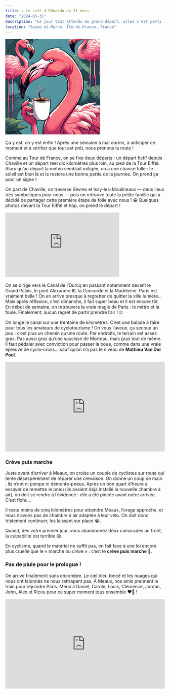 ```yaml
---
title: ☕ Le café d'Eduardo du 31 mars
date: "2024-03-31"
description: "Le jour tant attendu du grand départ, allez c'est parti ! Une journée au top avec les amis et la météo en prime."
location: "Seine-et-Marne, Île-de-France, France"
---
```


![Café d'Eduardo](../cafe_eduardo.png)

Ça y est, on y est enfin ! Après une semaine à mal dormir, à anticiper ce moment et à vérifier que tout est prêt, nous prenons la route !

Comme au Tour de France, on se fixe deux départs : un départ fictif depuis Chaville et un départ réel dix kilomètres plus loin, au pied de la Tour Eiffel. Alors qu’au départ la météo semblait mitigée, on a une chance folle : le soleil est bien là et le restera une bonne partie de la journée. On prend ça pour un signe !

On part de Chaville, on traverse Sèvres et Issy-les-Moulineaux — deux lieux très symboliques pour nous — puis on retrouve toute la petite famille qui a décidé de partager cette première étape de folie avec nous ! 😀 Quelques photos devant la Tour Eiffel et hop, on prend le départ !

<iframe width="360" height="202.5" src="https://www.youtube-nocookie.com/embed/1IOL-VT-WnE?si=3Xsp0pVMTYNkiHev&start=70" title="YouTube video player" frameborder="0" allow="accelerometer; autoplay; clipboard-write; encrypted-media; gyroscope; picture-in-picture; web-share"></iframe>

On se dirige vers le Canal de l’Ourcq en passant notamment devant le Grand Palais, le pont Alexandre III, la Concorde et la Madeleine. Paris est vraiment belle ! On en arrive presque à regretter de quitter la ville lumière… Mais après réflexion, c’est dimanche, il fait super beau et il est encore tôt. En début de semaine, on retrouvera la vraie magie de Paris : le métro et la foule. Finalement, aucun regret de partir prendre l’air ! 🤓

On longe le canal sur une trentaine de kilomètres. C’est une balade à faire pour tous les amateurs de cyclotourisme ! On vous l’avoue, ça secoue un peu : c’est plus un chemin qu’une route. Par endroits, le terrain est assez gras. Pas aussi gras qu’une saucisse de Morteau, mais gras tout de même. Il faut pédaler avec conviction pour passer la boue, comme dans une vraie épreuve de cyclo-cross… sauf qu’on n’a pas le niveau de **Mathieu Van Der Poel**.

<div style="width: 100%; height: 0; position: relative; padding-bottom: 56%;"><iframe src="https://giphy.com/embed/VHek5TvnxgoWUiIeJn" style="top: 0; left: 0; width: 100%; height: 100%; position: absolute; border: 0;" allowfullscreen scrolling="no" allow="encrypted-media;" class="giphy-embed"></iframe></div>

### Crève puis marche

Juste avant d’arriver à Meaux, on croise un couple de cyclistes sur route qui tente désespérément de réparer une crevaison. On donne un coup de main : ils n’ont ni pompe ni démonte-pneus. Après un bon quart d’heure à essayer de remettre le pneu (ils avaient déjà installé la nouvelle chambre à air), on doit se rendre à l’évidence : elle a été pincée avant notre arrivée. C’est fichu…

Il reste moins de cinq kilomètres pour atteindre Meaux, l’orage approche, et nous n’avons pas de chambre à air adaptée à leur vélo. On doit donc tristement continuer, les laissant sur place 😭.

Quand, dès votre premier jour, vous abandonnez deux camarades au front, la culpabilité est terrible 😅.

En cyclisme, quand le matériel ne suffit pas, on fait face à une loi encore plus cruelle que le « marche ou crève » : c’est le **crève puis marche**<span class="d-emoji">&nbsp;🫣</span>.

### Pas de pluie pour le prologue !

On arrive finalement sans encombre. Le ciel bleu foncé et les nuages qui nous ont talonnés ne nous rattrapent pas. À Meaux, nos amis prennent le train pour rejoindre Paris. Merci à Daniel, Carole, Louis, Clémence, Jordan, John, Alex et Ricou pour ce super moment tous ensemble ❤️🤩 !

<div style="width: 100%; height: 0; position: relative; padding-bottom: 56%;"><iframe src="https://giphy.com/embed/E8b8dWfw67rnq" style="top: 0; left: 0; width: 100%; height: 100%; position: absolute; border: 0;" allowfullscreen scrolling="no" allow="encrypted-media;" class="giphy-embed"></iframe></div>
